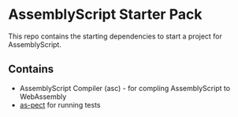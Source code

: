 # AssemblyScript Starter Pack

This repo contains the starting dependencies to start a project for AssemblyScript.

## Contains

- AssemblyScript Compiler (asc) - for compling AssemblyScript to WebAssembly
- [as-pect](https://github.com/jtenner/as-pect) for running tests
